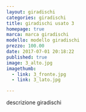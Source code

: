 ```yaml
---
layout: giradischi
categories: giradischi
title: giradischi usato 3
homepage: true
marca: marca giradischi
modello: modello giradischi
prezzo: 100.00
date: 2017-07-01 20:18:22
published: true
image: 3_alto.jpg
imagethumb:
  - link: 3_fronte.jpg
  - link: 3_lato.jpg

---
```


descrizione giradischi